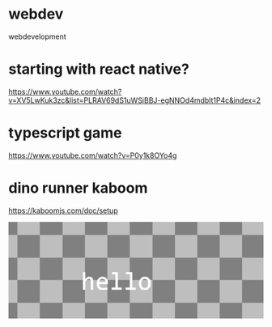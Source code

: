 # webdev
webdevelopment

# starting with react native?

https://www.youtube.com/watch?v=XV5LwKuk3zc&list=PLRAV69dS1uWSjBBJ-egNNOd4mdblt1P4c&index=2

# typescript game

https://www.youtube.com/watch?v=P0y1k8OYo4g

# dino runner kaboom

https://kaboomjs.com/doc/setup

![](2025-09-30-00-30-27.png)

